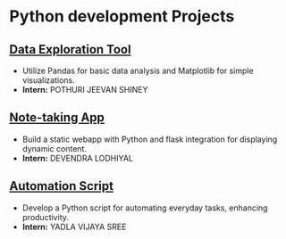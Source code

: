 # Python development Projects

## [Data Exploration Tool](https://github.com/CodeMacrocosm/Data-Exploration-Tool)
- Utilize Pandas for basic data analysis and Matplotlib for simple visualizations.
- **Intern:** POTHURI JEEVAN SHINEY

## [Note-taking App ](https://github.com/CodeMacrocosm/Note-Taking-App)
- Build a static webapp with Python and flask integration for displaying dynamic content.
- **Intern:** DEVENDRA LODHIYAL

## [Automation Script ](https://github.com/CodeMacrocosm/Automation-Script)
- Develop a Python script for automating everyday tasks, enhancing productivity.
- **Intern:** YADLA VIJAYA SREE
